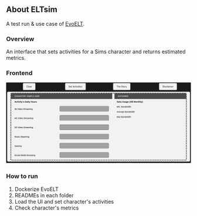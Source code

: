 ## About ELTsim
A test run & use case of [EvoELT](https://github.com/KenennaOkeke/EvoELT).

### Overview
An interface that sets activities for a Sims character and returns estimated metrics.

### Frontend
![ELTsim Frontend](images/frontend.png)

### How to run
1. Dockerize EvoELT
2. READMEs in each folder
3. Load the UI and set character's activities
4. Check character's metrics
